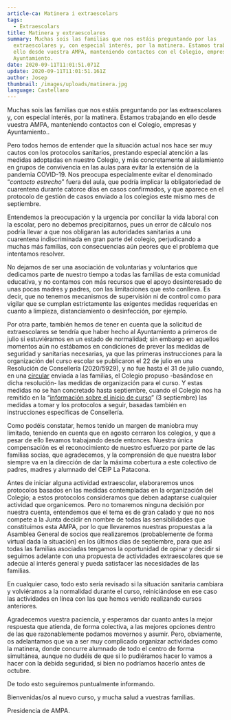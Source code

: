 ```yaml
---
article-ca: Matinera i extraescolars
tags:
  - Extraescolars
title: Matinera y extraescolares
summary: Muchas sois las familias que nos estáis preguntando por las
  extraescolares y, con especial interés, por la matinera. Estamos trabajando en
  ello desde vuestra AMPA, manteniendo contactos con el Colegio, empresas y
  Ayuntamiento.
date: 2020-09-11T11:01:51.071Z
update: 2020-09-11T11:01:51.161Z
author: Josep
thumbnail: /images/uploads/matinera.jpg
language: Castellano
---
```

Muchas sois las familias que nos estáis preguntando por las extraescolares y, con especial interés, por la matinera. Estamos trabajando en ello desde vuestra AMPA, manteniendo contactos con el Colegio, empresas y Ayuntamiento..

Pero todos hemos de entender que la situación actual nos hace ser muy cautos con los protocolos sanitarios, prestando especial atención a las medidas adoptadas en nuestro Colegio, y más concretamente al aislamiento en grupos de convivencia en las aulas para evitar la extensión de la pandemia COVID-19. Nos preocupa especialmente evitar el denominado “*contacto estrecho*” fuera del aula, que podría implicar la obligatoriedad de cuarentena durante catorce días en casos confirmados, y que aparece en el protocolo de gestión de casos enviado a los colegios este mismo mes de septiembre.

Entendemos la preocupación y la urgencia por conciliar la vida laboral con la escolar, pero no debemos precipitarnos, pues un error de cálculo nos podría llevar a que nos obligaran las autoridades sanitarias a una cuarentena indiscriminada en gran parte del colegio, perjudicando a muchas más familias, con consecuencias aún peores que el problema que intentamos resolver.

No dejamos de ser una asociación de voluntarias y voluntarios que dedicamos parte de nuestro tiempo a todas las familias de esta comunidad educativa, y no contamos con más recursos que el apoyo desinteresado de unas pocas madres y padres, con las limitaciones que esto conlleva. Es decir, que no tenemos mecanismos de supervisión ni de control como para vigilar que se cumplan estrictamente las exigentes medidas requeridas en cuanto a limpieza, distanciamiento o desinfección, por ejemplo.

Por otra parte, también hemos de tener en cuenta que la solicitud de extraescolares se tendría que haber hecho al Ayuntamiento a primeros de julio si estuviéramos en un estado de normalidad; sin embargo en aquellos momentos aún no estábamos en condiciones de prever las medidas de seguridad y sanitarias necesarias, ya que las primeras instrucciones para la organización del curso escolar se publicaron el 22 de julio en una Resolución de Consellería (2020/5929), y no fue hasta el 31 de julio cuando, en una [circular](http://ceiplapatacona.edu.gva.es/inicio-de-curso/) enviada a las familias, el Colegio propuso -basándose en dicha resolución- las medidas de organización para el curso. Y estas medidas no se han concretado hasta septiembre, cuando el Colegio nos ha remitido en la “[información sobre el inicio de curso](http://ceiplapatacona.edu.gva.es/informacion-general-inicio-curso-20-21/)” (3 septiembre) las medidas a tomar y los protocolos a seguir, basadas también en instrucciones específicas de Consellería.

Como podéis constatar, hemos tenido un margen de maniobra muy limitado, teniendo en cuenta que en agosto cerraron los colegios, y que a pesar de ello llevamos trabajando desde entonces. Nuestra única compensación es el reconocimiento de nuestro esfuerzo por parte de las familias socias, que agradecemos, y la comprensión de que nuestra labor siempre va en la dirección de dar la máxima cobertura a este colectivo de padres, madres y alumnado del CEIP La Patacona.

Antes de iniciar alguna actividad extraescolar, elaboraremos unos protocolos basados en las medidas contempladas en la organización del Colegio; a estos protocolos consideramos que deben adaptarse cualquier actividad que organicemos. Pero no tomaremos ninguna decisión por nuestra cuenta, entendemos que el tema es de gran calado y que no nos compete a la Junta decidir en nombre de todas las sensibilidades que constituimos esta AMPA, por lo que llevaremos nuestras propuestas a la Asamblea General de socios que realizaremos (probablemente de forma virtual dada la situación) en los últimos días de septiembre, para que así todas las familias asociadas tengamos la oportunidad de opinar y decidir si seguimos adelante con una propuesta de actividades extraescolares que se adecúe al interés general y pueda satisfacer las necesidades de las familias.

En cualquier caso, todo esto sería revisado si la situación sanitaria cambiara y volviéramos a la normalidad durante el curso, reiniciándose en ese caso las actividades en línea con las que hemos venido realizando cursos anteriores.

Agradecemos vuestra paciencia, y esperamos dar cuanto antes la mejor respuesta que atienda, de forma colectiva, a las mejores opciones dentro de las que razonablemente podamos movernos y asumir. Pero, obviamente, os adelantamos que va a ser muy complicado organizar actividades como la matinera, donde concurre alumnado de todo el centro de forma simultánea, aunque no dudéis de que si lo pudiéramos hacer lo vamos a hacer con la debida seguridad, si bien no podríamos hacerlo antes de octubre.

De todo esto seguiremos puntualmente informando.

Bienvenidas/os al nuevo curso, y mucha salud a vuestras familias.

Presidencia de AMPA.